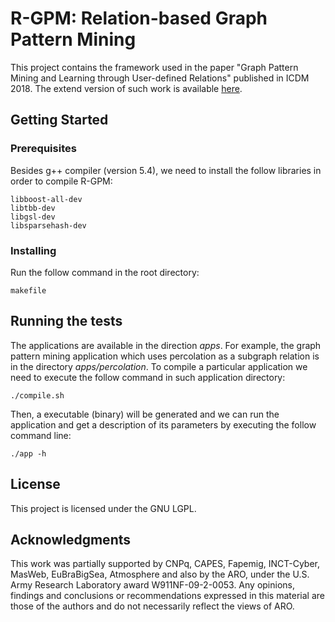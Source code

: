 # R-GPM: Relation-based Graph Pattern Mining

This project contains the framework 
used in the paper "Graph Pattern Mining and Learning through User-defined Relations" published in ICDM 2018. The extend version of such work 
is available [here](https://arxiv.org/abs/1809.05241).

## Getting Started


### Prerequisites


Besides g++ compiler (version 5.4), 
we need to install the follow libraries in order to compile R-GPM:

```
libboost-all-dev
libtbb-dev
libgsl-dev
libsparsehash-dev
```

### Installing

Run the follow command in the root directory:

```
makefile
```

## Running the tests

The applications are available in the direction *apps*.
For example, the graph pattern mining application 
which uses percolation as a subgraph relation 
is in the directory *apps/percolation*.
To compile a particular application we need to 
execute the follow command in such application directory: 

```
./compile.sh
```

Then, a executable (binary) 
will be generated and we can 
run the application and get a description 
of its parameters
by executing 
the follow command line:

```
./app -h
```

## License

This project is licensed under the GNU LGPL.

## Acknowledgments

This work was partially supported by
CNPq, CAPES, Fapemig, INCT-Cyber, MasWeb, EuBraBigSea,
Atmosphere and also by the ARO, under the U.S.
Army Research Laboratory award W911NF-09-2-0053. Any
opinions, findings and conclusions or recommendations expressed
in this material are those of the authors and do not
necessarily reflect the views of ARO.
